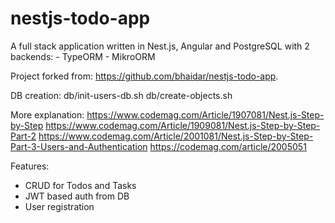 # nestjs-todo-app
A full stack application written in Nest.js, Angular and PostgreSQL with 2 backends:
	- TypeORM
	- MikroORM

Project forked from: 	https://github.com/bhaidar/nestjs-todo-app.

DB creation:
	db/init-users-db.sh
	db/create-objects.sh

More explanation:
	https://www.codemag.com/Article/1907081/Nest.js-Step-by-Step
	https://www.codemag.com/Article/1909081/Nest.js-Step-by-Step-Part-2
	https://www.codemag.com/Article/2001081/Nest.js-Step-by-Step-Part-3-Users-and-Authentication
	https://codemag.com/article/2005051
	

Features:
- CRUD for Todos and Tasks
- JWT based auth from DB
- User registration
